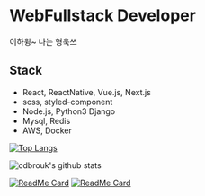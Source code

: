 # WebFullstack Developer
이하윙~ 나는 형욱쓰



## Stack
- React, ReactNative, Vue.js, Next.js
- scss, styled-component
- Node.js, Python3 Django
- Mysql, Redis
- AWS, Docker

[![Top Langs](https://github-readme-stats.vercel.app/api/top-langs/?username=cdbrouk&layout=compact)](https://github.com/anuraghazra/github-readme-stats)


![cdbrouk's github stats](https://github-readme-stats.vercel.app/api?username=cdbrouk&count_private=true&show_icons=true&theme=gruvbox)


[![ReadMe Card](https://github-readme-stats.vercel.app/api/pin/?username=getcha-dev&repo=getcha-react-ui-components)](https://github.com/getcha-dev/getcha-react-ui-components)
[![ReadMe Card](https://github-readme-stats.vercel.app/api/pin/?username=QuadFlask&repo=react-native-naver-map)](https://github.com/QuadFlask/react-native-naver-map)

